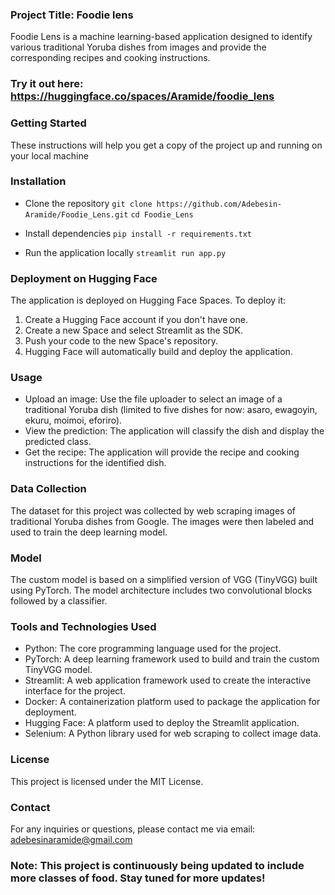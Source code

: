 ### Project Title: Foodie lens
Foodie Lens is a machine learning-based application designed to identify various traditional Yoruba dishes from images and provide the corresponding recipes and cooking instructions.

### Try it out here: https://huggingface.co/spaces/Aramide/foodie_lens

### Getting Started
These instructions will help you get a copy of the project up and running on your local machine

### Installation
- Clone the repository
  `git clone https://github.com/Adebesin-Aramide/Foodie_Lens.git`
   `cd Foodie_Lens` 

- Install dependencies
  `pip install -r requirements.txt`

- Run the application locally
  `streamlit run app.py`

### Deployment on Hugging Face
The application is deployed on Hugging Face Spaces. To deploy it:

1. Create a Hugging Face account if you don't have one.
2. Create a new Space and select Streamlit as the SDK.
3. Push your code to the new Space's repository.
4. Hugging Face will automatically build and deploy the application.

### Usage
- Upload an image: Use the file uploader to select an image of a traditional Yoruba dish (limited to five dishes for now: asaro, ewagoyin, ekuru, moimoi, eforiro).
- View the prediction: The application will classify the dish and display the predicted class.
- Get the recipe: The application will provide the recipe and cooking instructions for the identified dish.

### Data Collection
The dataset for this project was collected by web scraping images of traditional Yoruba dishes from Google. The images were then labeled and used to train the deep learning model.

### Model
The custom model is based on a simplified version of VGG (TinyVGG) built using PyTorch. The model architecture includes two convolutional blocks followed by a classifier.

### Tools and Technologies Used
- Python: The core programming language used for the project.
- PyTorch: A deep learning framework used to build and train the custom TinyVGG model.
- Streamlit: A web application framework used to create the interactive interface for the project.
- Docker: A containerization platform used to package the application for deployment.
- Hugging Face: A platform used to deploy the Streamlit application.
- Selenium: A Python library used for web scraping to collect image data.

### License
This project is licensed under the MIT License. 

### Contact
For any inquiries or questions, please contact me via email: adebesinaramide@gmail.com

### Note: This project is continuously being updated to include more classes of food. Stay tuned for more updates!

